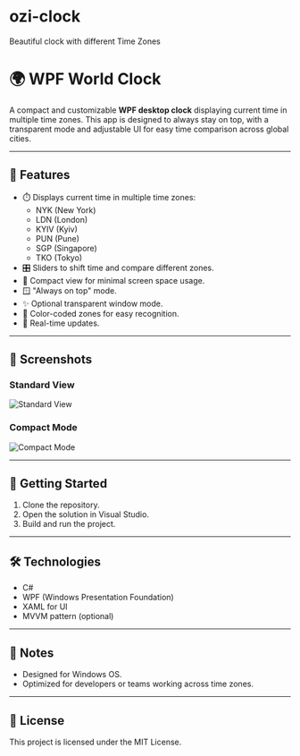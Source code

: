 # ozi-clock
Beautiful clock with different Time Zones
# 🌍 WPF World Clock

A compact and customizable **WPF desktop clock** displaying current time in multiple time zones. This app is designed to always stay on top, with a transparent mode and adjustable UI for easy time comparison across global cities.

---

## 🧩 Features

- ⏱️ Displays current time in multiple time zones:
    - NYK (New York)
    - LDN (London)
    - KYIV (Kyiv)
    - PUN (Pune)
    - SGP (Singapore)
    - TKO (Tokyo)
- 🎛️ Sliders to shift time and compare different zones.
- 📐 Compact view for minimal screen space usage.
- 🪟 "Always on top" mode.
- ✨ Optional transparent window mode.
- 🎨 Color-coded zones for easy recognition.
- 🔄 Real-time updates.

---

## 📸 Screenshots

### Standard View
![Standard View](./9c1cad0d-f0fe-48ec-9792-dc56034e8627.png)

### Compact Mode
![Compact Mode](./0736399e-f6a8-4d56-8094-80d5320ad80b.png)

---

## 🚀 Getting Started

1. Clone the repository.
2. Open the solution in Visual Studio.
3. Build and run the project.

---

## 🛠️ Technologies

- C#
- WPF (Windows Presentation Foundation)
- XAML for UI
- MVVM pattern (optional)

---

## 📌 Notes

- Designed for Windows OS.
- Optimized for developers or teams working across time zones.

---

## 📃 License

This project is licensed under the MIT License.
